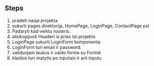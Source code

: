 ## Steps

1. pradeti nauja projekta
2. sukurti pages direktorija, HomePage, LoginPage, ContactPage psl
3. Padaryti kad veiktu routeris.
4. atsikopijuoti Headeri is pries tai projekto
5. LoginPage sukurti LoginForm komponenta.
6. LoginForm turi email ir password.
7. validuojam laukus ir valdo forma su Formik
8. klaidos turi matytis po inputais ir ant inputu
